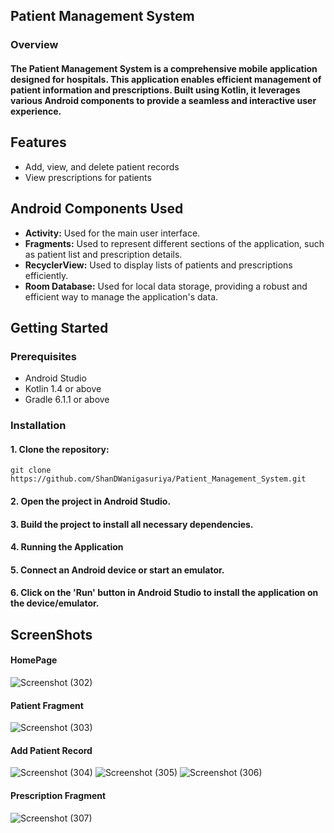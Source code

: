 ## Patient Management System
### Overview
#### The Patient Management System is a comprehensive mobile application designed for hospitals. This application enables efficient management of patient information and prescriptions. Built using Kotlin, it leverages various Android components to provide a seamless and interactive user experience.

## Features
* Add, view, and delete patient records
* View prescriptions for patients

## Android Components Used
* **Activity:** Used for the main user interface.
* **Fragments:** Used to represent different sections of the application, such as patient list and prescription details.
* **RecyclerView:** Used to display lists of patients and prescriptions efficiently.
* **Room Database:** Used for local data storage, providing a robust and efficient way to manage the application's data.

## Getting Started
### Prerequisites
* Android Studio
* Kotlin 1.4 or above
* Gradle 6.1.1 or above

### Installation
#### 1. Clone the repository:
```
git clone https://github.com/ShanDWanigasuriya/Patient_Management_System.git
```
#### 2. Open the project in Android Studio.
#### 3. Build the project to install all necessary dependencies.
#### 4. Running the Application
#### 5. Connect an Android device or start an emulator.
#### 6. Click on the 'Run' button in Android Studio to install the application on the device/emulator.

## ScreenShots
#### HomePage
![Screenshot (302)](https://github.com/ShanDWanigasuriya/Patient_Management_System/assets/167173791/977bac5e-1d66-42a1-b698-301594513afb)
#### Patient Fragment
![Screenshot (303)](https://github.com/ShanDWanigasuriya/Patient_Management_System/assets/167173791/34825342-e88a-4c24-85d8-12cf13d8001a)
#### Add Patient Record
![Screenshot (304)](https://github.com/ShanDWanigasuriya/Patient_Management_System/assets/167173791/35ad2254-5ec2-4710-972e-cc428d2a7842)
![Screenshot (305)](https://github.com/ShanDWanigasuriya/Patient_Management_System/assets/167173791/a9209636-d196-4097-8d5f-09a509369c4d)
![Screenshot (306)](https://github.com/ShanDWanigasuriya/Patient_Management_System/assets/167173791/20baa07c-d98a-4fe6-bf4a-7d39df50e25b)
#### Prescription Fragment
![Screenshot (307)](https://github.com/ShanDWanigasuriya/Patient_Management_System/assets/167173791/e892f3d5-aa78-4aa9-83dc-1f8c663a91bc)
